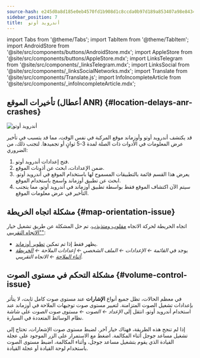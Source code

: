 ```yaml
---
source-hash: e245d0a8d185e0eb4570fd1b908d1c8ccda0b97d189a853407a98e84348a2b57
sidebar_position: 7
title:  أندرويد أوتو
---
```

import Tabs from '@theme/Tabs';
import TabItem from '@theme/TabItem';
import AndroidStore from '@site/src/components/buttons/AndroidStore.mdx';
import AppleStore from '@site/src/components/buttons/AppleStore.mdx';
import LinksTelegram from '@site/src/components/_linksTelegram.mdx';
import LinksSocial from '@site/src/components/_linksSocialNetworks.mdx';
import Translate from '@site/src/components/Translate.js';
import InfoIncompleteArticle from '@site/src/components/_infoIncompleteArticle.mdx';




## تأخيرات الموقع (أعطال ANR) {#location-delays-anr-crashes}

![أندرويد أوتو](@site/static/img/navigation/auto-car/android_auto_troubleshooting_1.png)

قد يكتشف أندرويد أوتو وأوزماند موقع المركبة في نفس الوقت، مما قد يتسبب في تأخير عرض المعلومات في الأدوات ذات الصلة لمدة 3-5 ثوانٍ أو تجميدها. لتجنب ذلك، من الضروري:

1. فتح إعدادات أندرويد أوتو.
2. ضمن الإعدادات، ابحث عن أذونات الموقع.
3. يعرض هذا القسم قائمة بالتطبيقات المسموح لها باستخدام الموقع في أندرويد أوتو. ابحث عن تطبيق أوزماند واسمح باستخدام الموقع.
4. سيتم الآن اكتشاف الموقع فقط بواسطة تطبيق أوزماند في أندرويد أوتو، مما يتجنب التأخير في عرض معلومات الموقع.


## مشكلة اتجاه الخريطة {#map-orientation-issue}

اتجاه الخريطة لحركة الاتجاه [مقلوب ومتذبذب](https://github.com/osmandapp/OsmAnd/issues/16041). تم حل المشكلة عن طريق تشغيل خيار ["الاتجاه التقريبي"](../navigation/guidance/map-during-navigation.md#map-during-navigation):

- يظهر فقط إذا تم تمكين [تطوير أوزماند](../plugins/development.md).
- يوجد في *القائمة ← الإعدادات ← الملف الشخصي ← إعدادات الملاحة ← [الخريطة أثناء الملاحة](../navigation/guidance/map-during-navigation.md) ← الاتجاه التقريبي*.


## مشكلة التحكم في مستوى الصوت {#volume-control-issue}

في معظم الحالات، تظل جميع أنواع **الإشارات** عند مستوى صوت كامل ثابت، لا يتأثر بإعدادات تشغيل الصوت المتزامنة. لتغيير مستوى صوت توجيهات الملاحة في أوزماند عند استخدام أندرويد أوتو، انتقل إلى *الإعداد ← الصوت ← مستوى صوت الصوت* على شاشة نظام الوسائط المتعددة في السيارة.

إذا لم تنجح هذه الطريقة، فهناك خيار آخر. لضبط مستوى صوت الإشعارات، تحتاج إلى تشغيل مساعد جوجل أثناء المكالمة. اضغط مع الاستمرار على الزر الموجود على عجلة القيادة الذي يقوم بتشغيل مساعد جوجل، وأثناء المكالمة، اضبط مستوى الصوت باستخدام لوحة القيادة أو عجلة القيادة.